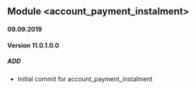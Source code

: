 ## Module <account_payment_instalment>

#### 09.09.2019
#### Version 11.0.1.0.0
##### ADD
- Initial commit for account_payment_instalment

